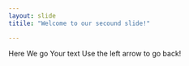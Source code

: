 ```yaml
---
layout: slide
titile: "Welcome to our secound slide!"

--- 
```

Here We go
Your text
Use the left arrow to go back!
